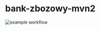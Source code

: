 # bank-zbozowy-mvn2

![example workflow](https://github.com/jrojek493/bank-zbozowy-mvn2/actions/workflows/ci.yml/badge.svg)
